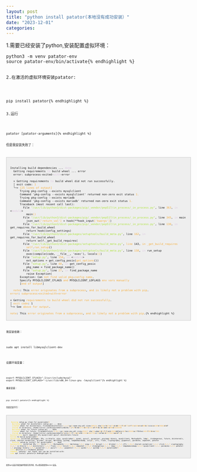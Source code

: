 ```yaml
---
layout: post
title: "python install patator(本地没有成功安装）"
date: "2023-12-01"
categories: 
---
```

<p>1.需要已经安装了python,安装配置虚拟环境：</p>

<pre style="margin-left:0px; margin-right:0px; text-align:start">
<code>python3 -m venv patator-env
source patator-env/bin/activate{% endhighlight %}

<p>2.在激活的虚拟环境安装patator:</p>

<pre style="margin-left:0px; margin-right:0px; text-align:start">
<code>pip install patator{% endhighlight %}

<p>3.运行</p>

<pre style="margin-left:0px; margin-right:0px; text-align:start">
<code>patator [patator-arguments]{% endhighlight %}

<p>但是我安装失败了：</p>

<div style="background:#eeeeee; border:1px solid #cccccc; padding:5px 10px">
<pre style="margin-left:0px; margin-right:0px; text-align:start">
<code>Installing build dependencies ... <span style="color:#dcc6e0">done</span>
  Getting requirements <span style="color:#dcc6e0">to</span> build wheel ... error
  error: subprocess-exited-<span style="color:#dcc6e0">with</span>-error
  
  &times; Getting requirements <span style="color:#dcc6e0">to</span> build wheel did not run successfully.
  │ exit code: <span style="color:#f5ab35">1</span>
  ╰─&gt; <span style="color:#f5ab35">[</span><span style="color:#f5ab35">25</span><span style="color:#f5ab35"> </span><span style="color:#f5ab35">lines</span><span style="color:#f5ab35"> </span><span style="color:#f5ab35">of</span><span style="color:#f5ab35"> </span><span style="color:#f5ab35">output</span><span style="color:#f5ab35">]</span>
      Trying pkg-config --exists mysqlclient
      Command &#39;pkg-config --exists mysqlclient&#39; returned non-zero exit status <span style="color:#f5ab35">1.</span>
      Trying pkg-config --exists mariadb
      Command &#39;pkg-config --exists mariadb&#39; returned non-zero exit status <span style="color:#f5ab35">1.</span>
      Traceback (most recent call last):
        File <span style="color:#abe338">&quot;/usr/lib/python3/dist-packages/pip/_vendor/pep517/in_process/_in_process.py&quot;</span>, line <span style="color:#f5ab35">363</span>, <span style="color:#dcc6e0">in</span> &lt;<span style="color:#dcc6e0">module</span>&gt;
          main<span style="color:#f5ab35">()</span>
        File <span style="color:#abe338">&quot;/usr/lib/python3/dist-packages/pip/_vendor/pep517/in_process/_in_process.py&quot;</span>, line <span style="color:#f5ab35">345</span>, <span style="color:#dcc6e0">in</span> main
          json_out<span style="color:#f5ab35">[&#39;</span><span style="color:#f5ab35">return_val</span><span style="color:#f5ab35">&#39;]</span> = hook(**hook_input<span style="color:#f5ab35">[&#39;</span><span style="color:#f5ab35">kwargs</span><span style="color:#f5ab35">&#39;]</span>)
        File <span style="color:#abe338">&quot;/usr/lib/python3/dist-packages/pip/_vendor/pep517/in_process/_in_process.py&quot;</span>, line <span style="color:#f5ab35">130</span>, <span style="color:#dcc6e0">in</span> get_requires_for_build_wheel
          return hook(config_settings)
        File <span style="color:#abe338">&quot;/usr/lib/python3/dist-packages/setuptools/build_meta.py&quot;</span>, line <span style="color:#f5ab35">162</span>, <span style="color:#dcc6e0">in</span> get_requires_for_build_wheel
          return self._get_build_requires(
        File <span style="color:#abe338">&quot;/usr/lib/python3/dist-packages/setuptools/build_meta.py&quot;</span>, <span style="color:#f5ab35">line</span> 143, <span style="color:#f5ab35">in</span> <span style="color:#f5ab35">_get_build_requires</span>
          <span style="color:#f5ab35">self</span>.<span style="color:#f5ab35">run_setup</span>()
        File <span style="color:#abe338">&quot;/usr/lib/python3/dist-packages/setuptools/build_meta.py&quot;</span>, line <span style="color:#f5ab35">158</span>, <span style="color:#dcc6e0">in</span> run_setup
          exec(compile(code, __file__, &#39;exec&#39;), locals<span style="color:#f5ab35">()</span>)
        File <span style="color:#abe338">&quot;setup.py&quot;</span>, line <span style="color:#f5ab35">154</span>, <span style="color:#dcc6e0">in</span> &lt;<span style="color:#dcc6e0">module</span>&gt;
          ext_options = get_config_posix(<span style="color:#f5ab35">get_options</span>())
        File <span style="color:#abe338">&quot;setup.py&quot;</span>, line <span style="color:#f5ab35">48</span>, <span style="color:#dcc6e0">in</span> get_config_posix
          pkg_name = find_package_name()
        File <span style="color:#abe338">&quot;setup.py&quot;</span>, line <span style="color:#f5ab35">27</span>, <span style="color:#dcc6e0">in</span> find_package_name
          raise Exception(
      Exception: Can <span style="color:#f5ab35">not</span> <span style="color:#f5ab35">find</span> <span style="color:#f5ab35">valid</span> <span style="color:#f5ab35">pkg</span>-<span style="color:#f5ab35">config</span> <span style="color:#f5ab35">name</span>.
      Specify MYSQLCLIENT_CFLAGS <span style="color:#f5ab35">and</span> MYSQLCLIENT_LDFLAGS <span style="color:#f5ab35">env</span> <span style="color:#f5ab35">vars</span> <span style="color:#f5ab35">manually</span>
      [<span style="color:#f5ab35">end</span> <span style="color:#f5ab35">of</span> <span style="color:#f5ab35">output</span>]
  
  <span style="color:#f5ab35">note</span>: This <span style="color:#f5ab35">error</span> <span style="color:#f5ab35">originates</span> <span style="color:#f5ab35">from</span> <span style="color:#f5ab35">a</span> <span style="color:#f5ab35">subprocess</span>, <span style="color:#f5ab35">and</span> <span style="color:#f5ab35">is</span> <span style="color:#f5ab35">likely</span> <span style="color:#f5ab35">not</span> <span style="color:#f5ab35">a</span> <span style="color:#f5ab35">problem</span> <span style="color:#f5ab35">with</span> <span style="color:#f5ab35">pip</span>.
<span style="color:#f5ab35">error</span>: <span style="color:#f5ab35">subprocess</span>-<span style="color:#f5ab35">exited</span>-<span style="color:#f5ab35">with</span>-<span style="color:#f5ab35">error</span>

&times; Getting <span style="color:#f5ab35">requirements</span> <span style="color:#f5ab35">to</span> <span style="color:#f5ab35">build</span> <span style="color:#f5ab35">wheel</span> <span style="color:#f5ab35">did</span> <span style="color:#f5ab35">not</span> <span style="color:#f5ab35">run</span> <span style="color:#f5ab35">successfully</span>.
│ <span style="color:#f5ab35">exit</span> <span style="color:#f5ab35">code</span>: 1
╰─&gt; See <span style="color:#f5ab35">above</span> <span style="color:#f5ab35">for</span> <span style="color:#f5ab35">output</span>.

<span style="color:#f5ab35">note</span>: This <span style="color:#f5ab35">error</span> <span style="color:#f5ab35">originates</span> <span style="color:#f5ab35">from</span> <span style="color:#f5ab35">a</span> <span style="color:#f5ab35">subprocess</span>, <span style="color:#f5ab35">and</span> <span style="color:#f5ab35">is</span> <span style="color:#f5ab35">likely</span> <span style="color:#f5ab35">not</span> <span style="color:#f5ab35">a</span> <span style="color:#f5ab35">problem</span> <span style="color:#f5ab35">with</span> <span style="color:#f5ab35">pip</span>.{% endhighlight %}
</div>

<p>我安装依赖：</p>

<p>sudo apt install libmysqlclient-dev</p>

<p>设置环境变量：</p>

<pre style="margin-left:0px; margin-right:0px; text-align:start">
<code>export MYSQLCLIENT_CFLAGS=&quot;-I/usr/include/mysql&quot;
export MYSQLCLIENT_LDFLAGS=&quot;-L/usr/lib/x86_64-linux-gnu -lmysqlclient&quot;{% endhighlight %}

<p>重新安装：</p>

<pre style="margin-left:0px; margin-right:0px; text-align:start">
<code>pip install patator{% endhighlight %}

<p>但是还是不行：</p>

<div style="background:#eeeeee; border:1px solid #cccccc; padding:5px 10px">
<pre style="margin-left:0px; margin-right:0px; text-align:start">
<code> <span style="color:#ffd700">Running</span> setup.py clean for pysqlcipher<span style="color:#f5ab35">3</span>
  <span style="color:#ffd700">Building</span> wheel for dsinternals (setup.py) ... done
  <span style="color:#ffd700">Created</span> wheel for dsinternals: filename=dsinternals-<span style="color:#f5ab35">1</span>.<span style="color:#f5ab35">2</span>.<span style="color:#f5ab35">4</span>-py<span style="color:#f5ab35">3</span>-none-any.whl size=<span style="color:#f5ab35">208334</span> sha<span style="color:#f5ab35">256</span>=<span style="color:#f5ab35">3</span>b<span style="color:#f5ab35">074</span>c<span style="color:#f5ab35">371</span>d<span style="color:#f5ab35">3</span>dd<span style="color:#f5ab35">0742</span>f<span style="color:#f5ab35">83</span>d<span style="color:#f5ab35">772</span>c<span style="color:#f5ab35">9</span>f<span style="color:#f5ab35">456</span>c<span style="color:#f5ab35">586</span>e<span style="color:#f5ab35">8</span>cd<span style="color:#f5ab35">086</span>b<span style="color:#f5ab35">37</span>ccca<span style="color:#f5ab35">1</span>a<span style="color:#f5ab35">6189</span>e<span style="color:#f5ab35">76662</span>d<span style="color:#f5ab35">8</span>df
  <span style="color:#ffd700">Stored</span> in directory: /home/linlin/.cache/pip/wheels/dd/dc/<span style="color:#f5ab35">71</span>/<span style="color:#f5ab35">93</span>fb<span style="color:#f5ab35">7</span>be<span style="color:#f5ab35">53723</span>b<span style="color:#f5ab35">600</span>c<span style="color:#f5ab35">4363</span>af<span style="color:#f5ab35">8</span>f<span style="color:#f5ab35">0</span>bc<span style="color:#f5ab35">1</span>b<span style="color:#f5ab35">88</span>aee<span style="color:#f5ab35">50</span>a<span style="color:#f5ab35">988</span>d<span style="color:#f5ab35">26266598</span>
  <span style="color:#ffd700">Building</span> wheel for future (setup.py) ... done
  <span style="color:#ffd700">Created</span> wheel for future: filename=future-<span style="color:#f5ab35">0</span>.<span style="color:#f5ab35">18</span>.<span style="color:#f5ab35">3</span>-py<span style="color:#f5ab35">3</span>-none-any.whl size=<span style="color:#f5ab35">492037</span> sha<span style="color:#f5ab35">256</span>=dea<span style="color:#f5ab35">90</span>d<span style="color:#f5ab35">24</span>f<span style="color:#f5ab35">8</span>f<span style="color:#f5ab35">4</span>ecb<span style="color:#f5ab35">19809</span>ddfeca<span style="color:#f5ab35">2</span>c<span style="color:#f5ab35">67</span>bcc<span style="color:#f5ab35">39183</span>ac<span style="color:#f5ab35">2</span>ffbfecc<span style="color:#f5ab35">1651</span>f<span style="color:#f5ab35">895</span>b<span style="color:#f5ab35">8</span>ec<span style="color:#f5ab35">7301</span>
  <span style="color:#ffd700">Stored</span> in directory: /home/linlin/.cache/pip/wheels/<span style="color:#f5ab35">5</span>e/a<span style="color:#f5ab35">9</span>/<span style="color:#f5ab35">47</span>/f<span style="color:#f5ab35">118</span>e<span style="color:#f5ab35">66</span>afd<span style="color:#f5ab35">12240</span>e<span style="color:#f5ab35">4662752</span>cc<span style="color:#f5ab35">22</span>cefae<span style="color:#f5ab35">5</span>d<span style="color:#f5ab35">97275623</span>aa<span style="color:#f5ab35">8</span>ef<span style="color:#f5ab35">57</span>d
<span style="color:#ffd700">Successfully</span> built impacket IPy mysqlclient pycurl dsinternals future
<span style="color:#ffd700">Failed</span> to build pysqlcipher<span style="color:#f5ab35">3</span>
<span style="color:#ffd700">Installing</span> collected packages: IPy, cx-Oracle, ajpy, pysqlcipher<span style="color:#f5ab35">3</span>, pysmi, pycurl, pycparser, psycopg<span style="color:#f5ab35">2</span>-binary, mysqlclient, MarkupSafe, ldap<span style="color:#f5ab35">3</span>, itsdangerous, future, dsinternals, click, charset_normalizer, blinker, bcrypt, Werkzeug, pysnmp, ldapdomaindump, Jinja<span style="color:#f5ab35">2</span>, cffi, flask, cryptography, pyopenssl, paramiko, impacket, patator
  <span style="color:#ffd700">Running</span> setup.py install for pysqlcipher<span style="color:#f5ab35">3</span> ... done
<span style="color:#ffd700">Successfully</span> installed IPy-<span style="color:#f5ab35">1</span>.<span style="color:#f5ab35">1</span> Jinja<span style="color:#f5ab35">2</span>-<span style="color:#f5ab35">3</span>.<span style="color:#f5ab35">1</span>.<span style="color:#f5ab35">2</span> MarkupSafe-<span style="color:#f5ab35">2</span>.<span style="color:#f5ab35">1</span>.<span style="color:#f5ab35">3</span> Werkzeug-<span style="color:#f5ab35">3</span>.<span style="color:#f5ab35">0</span>.<span style="color:#f5ab35">1</span> ajpy-<span style="color:#f5ab35">0</span>.<span style="color:#f5ab35">0</span>.<span style="color:#f5ab35">5</span> bcrypt-<span style="color:#f5ab35">4</span>.<span style="color:#f5ab35">1</span>.<span style="color:#f5ab35">1</span> blinker-<span style="color:#f5ab35">1</span>.<span style="color:#f5ab35">7</span>.<span style="color:#f5ab35">0</span> cffi-<span style="color:#f5ab35">1</span>.<span style="color:#f5ab35">16</span>.<span style="color:#f5ab35">0</span> charset_normalizer-<span style="color:#f5ab35">3</span>.<span style="color:#f5ab35">3</span>.<span style="color:#f5ab35">2</span> click-<span style="color:#f5ab35">8</span>.<span style="color:#f5ab35">1</span>.<span style="color:#f5ab35">7</span> cryptography-<span style="color:#f5ab35">41</span>.<span style="color:#f5ab35">0</span>.<span style="color:#f5ab35">7</span> cx-Oracle-<span style="color:#f5ab35">8</span>.<span style="color:#f5ab35">3</span>.<span style="color:#f5ab35">0</span> dsinternals-<span style="color:#f5ab35">1</span>.<span style="color:#f5ab35">2</span>.<span style="color:#f5ab35">4</span> flask-<span style="color:#f5ab35">3</span>.<span style="color:#f5ab35">0</span>.<span style="color:#f5ab35">0</span> future-<span style="color:#f5ab35">0</span>.<span style="color:#f5ab35">18</span>.<span style="color:#f5ab35">3</span> impacket-<span style="color:#f5ab35">0</span>.<span style="color:#f5ab35">11</span>.<span style="color:#f5ab35">0</span> itsdangerous-<span style="color:#f5ab35">2</span>.<span style="color:#f5ab35">1</span>.<span style="color:#f5ab35">2</span> ldap<span style="color:#f5ab35">3</span>-<span style="color:#f5ab35">2</span>.<span style="color:#f5ab35">9</span>.<span style="color:#f5ab35">1</span> ldapdomaindump-<span style="color:#f5ab35">0</span>.<span style="color:#f5ab35">9</span>.<span style="color:#f5ab35">4</span> mysqlclient-<span style="color:#f5ab35">2</span>.<span style="color:#f5ab35">1</span>.<span style="color:#f5ab35">1</span> paramiko-<span style="color:#f5ab35">3</span>.<span style="color:#f5ab35">3</span>.<span style="color:#f5ab35">1</span> patator-<span style="color:#f5ab35">1</span>.<span style="color:#f5ab35">0</span> psycopg<span style="color:#f5ab35">2</span>-binary-<span style="color:#f5ab35">2</span>.<span style="color:#f5ab35">9</span>.<span style="color:#f5ab35">9</span> pycparser-<span style="color:#f5ab35">2</span>.<span style="color:#f5ab35">21</span> pycurl-<span style="color:#f5ab35">7</span>.<span style="color:#f5ab35">45</span>.<span style="color:#f5ab35">2</span> pyopenssl-<span style="color:#f5ab35">23</span>.<span style="color:#f5ab35">3</span>.<span style="color:#f5ab35">0</span> pysmi-<span style="color:#f5ab35">0</span>.<span style="color:#f5ab35">3</span>.<span style="color:#f5ab35">4</span> pysnmp-<span style="color:#f5ab35">4</span>.<span style="color:#f5ab35">4</span>.<span style="color:#f5ab35">12</span> pysqlcipher<span style="color:#f5ab35">3</span>
<span style="color:#ffd700">linlin</span>@linlin-i<span style="color:#f5ab35">5</span>:~/Videos$ patator
<span style="color:#ffd700">Command</span> &#39;patator&#39; not found, but can be installed with:
<span style="color:#ffd700">sudo</span> apt install patator{% endhighlight %}
</div>

<p>使用apt安装可能会破坏我现在的环境，所以我选择使用docker安装。</p>

